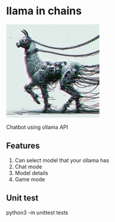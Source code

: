 # llama in chains

![Logo](docs/logo.jpeg)

Chatbot using ollama API

## Features

1. Can select model that your ollama has
1. Chat mode
1. Model details
1. Game mode

## Unit test
python3 -m unittest tests